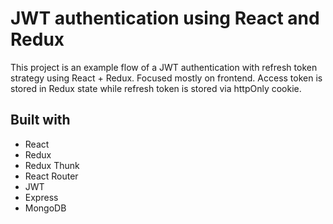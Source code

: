 
# JWT authentication using React and Redux
This project is an example flow of a JWT authentication with refresh token strategy using React + Redux. Focused mostly on frontend.
Access token is stored in Redux state while refresh token is stored via httpOnly cookie.

## Built with
- React
- Redux
- Redux Thunk
- React Router
- JWT
- Express
- MongoDB
